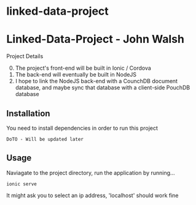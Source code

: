 # linked-data-project
Linked-Data-Project - John Walsh
=============

Project Details

0. The project's front-end will be built in Ionic / Cordova
0. The back-end will eventually be built in NodeJS
0. I hope to link the NodeJS back-end with a CounchDB document database, and maybe sync that database with a client-side PouchDB database

Installation
-----------

You need to install dependencies in order to run this project

```
DoTO - Will be updated later
```

Usage
-----

Naviagate to the project directory, run the application by running...

```
ionic serve
```

It might ask you to select an ip address, 'localhost' should work fine